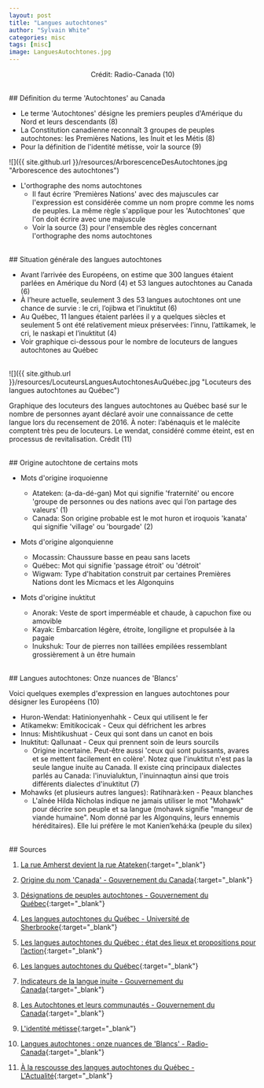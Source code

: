 ```yaml
---
layout: post
title: "Langues autochtones"
author: "Sylvain White"
categories: misc
tags: [misc]
image: LanguesAutochtones.jpg
---
```

<p style="text-align: center;">Crédit: Radio-Canada (10)</p>

<br/>
## Définition du terme 'Autochtones' au Canada

* Le terme 'Autochtones' désigne les premiers peuples d'Amérique du Nord et leurs descendants (8)
* La Constitution canadienne reconnaît 3 groupes de peuples autochtones: les Premières Nations, les Inuit et les Métis (8)
* Pour la définition de l'identité métisse, voir la source (9)

![]({{ site.github.url }}/resources/ArborescenceDesAutochtones.jpg "Arborescence des autochtones")

* L'orthographe des noms autochtones
  * Il faut écrire 'Premières Nations' avec des majuscules car l'expression est considérée comme un nom propre comme les noms de peuples. La même règle s'applique pour les 'Autochtones' que l'on doit écrire avec une majuscule
  * Voir la source (3) pour l'ensemble des règles concernant l'orthographe des noms autochtones

<br/>
## Situation générale des langues autochtones

  * Avant l’arrivée des Européens, on estime que 300 langues étaient parlées en Amérique du Nord (4) et 53 langues autochtones au Canada (6)
  * À l’heure actuelle, seulement 3 des 53 langues autochtones ont une chance de survie : le cri, l’ojibwa et l’inuktitut (6)
  * Au Québec, 11 langues étaient parlées il y a quelques siècles et seulement 5 ont été relativement mieux préservées: l’innu, l’attikamek, le cri, le naskapi et l’inuktitut (4)
  * Voir graphique ci-dessous pour le nombre de locuteurs de langues autochtones au Québec

<br/>
![]({{ site.github.url }}/resources/LocuteursLanguesAutochtonesAuQuébec.jpg "Locuteurs des langues autochtones au Québec")

Graphique des locuteurs des langues autochtones au Québec basé sur le nombre de personnes ayant déclaré avoir une connaissance de cette langue lors du recensement de 2016. À noter: l’abénaquis et le malécite comptent très peu de locuteurs. Le wendat, considéré comme éteint, est en processus de revitalisation. Crédit (11)

<br/>
## Origine autochtone de certains mots

* Mots d'origine iroquoienne
  * Atateken: (a-da-dé-gan) Mot qui signifie 'fraternité' ou encore 'groupe de personnes ou des nations avec qui l’on partage des valeurs' (1)
  * Canada: Son origine probable est le mot huron et iroquois 'kanata' qui signifie 'village' ou 'bourgade' (2)

* Mots d'origine algonquienne
  * Mocassin: Chaussure basse en peau sans lacets
  * Québec: Mot qui signifie 'passage étroit' ou 'détroit'
  * Wigwam: Type d'habitation construit par certaines Premières Nations dont les Micmacs et les Algonquins
 
* Mots d'origine inuktitut
  * Anorak: Veste de sport imperméable et chaude, à capuchon fixe ou amovible
  * Kayak: Embarcation légère, étroite, longiligne et propulsée à la pagaie
  * Inukshuk: Tour de pierres non taillées empilées ressemblant grossièrement à un être humain

<br/>
## Langues autochtones: Onze nuances de 'Blancs'

Voici quelques exemples d'expression en langues autochtones pour désigner les Européens (10)
* Huron-Wendat: Hatinionyenhahk - Ceux qui utilisent le fer
* Atikamekw: Emitikocicak - Ceux qui défrichent les arbres
* Innus: Mishtikushuat - Ceux qui sont dans un canot en bois
* Inuktitut: Qallunaat - Ceux qui prennent soin de leurs sourcils
  * Origine incertaine. Peut-être aussi 'ceux qui sont puissants, avares et se mettent facilement en colère'. Notez que l'inuktitut n'est pas la seule langue inuite au Canada. Il existe cinq principaux dialectes parlés au Canada: l'inuvialuktun, l'inuinnaqtun ainsi que trois différents dialectes d'inuktitut (7)
* Mohawks (et plusieurs autres langues): Ratihnarà:ken - Peaux blanches
  * L'aînée Hilda Nicholas indique ne jamais utiliser le mot "Mohawk" pour décrire son peuple et sa langue (mohawk signifie "mangeur de viande humaine". Nom donné par les Algonquins, leurs ennemis héréditaires). Elle lui préfère le mot Kanien’kehá:ka (peuple du silex)

<br/>
## Sources

1. [La rue Amherst devient la rue Atateken](https://ici.radio-canada.ca/espaces-autochtones/1193382/rue-amherst-montreal-nom-changement-autochtones){:target="_blank"}

2. [Origine du nom 'Canada' - Gouvernement du Canada](https://www.canada.ca/fr/patrimoine-canadien/services/origines-nom-canada.html){:target="_blank"}

3. [Désignations de peuples autochtones - Gouvernement du Québec](https://vitrinelinguistique.oqlf.gouv.qc.ca/25335/la-typographie/majuscules/emploi-de-la-majuscule-pour-des-types-de-denominations/designations-de-peuples-autochtones){:target="_blank"}

4. [Les langues autochtones du Québec - Université de Sherbrooke](https://usito.usherbrooke.ca/articles/th%C3%A9matiques/drapeau_1){:target="_blank"}

5. [Les langues autochtones du Québec : état des lieux et propositions pour l’action](https://books.openedition.org/pum/5645?lang=fr){:target="_blank"}

6. [Les langues autochtones du Québec](https://www.jstor.org/stable/j.ctv18pgjqr?turn_away=true){:target="_blank"}

7. [Indicateurs de la langue inuite - Gouvernement du Canada](https://www150.statcan.gc.ca/n1/pub/89-643-x/2010001/article/11278-fra.htm){:target="_blank"}

8. [Les Autochtones et leurs communautés - Gouvernement du Canada](https://www.rcaanc-cirnac.gc.ca/fra/1100100013785/1529102490303){:target="_blank"}

9. [L'identité métisse](https://atlasdespeuplesautochtonesducanada.ca/article/lidentite-metisse/){:target="_blank"}

10. [Langues autochtones : onze nuances de 'Blancs' - Radio-Canada](https://ici.radio-canada.ca/espaces-autochtones/1929730/langues-autochtones-blancs-dictionnaire){:target="_blank"}

11. [À la rescousse des langues autochtones du Québec - L'Actualité](https://lactualite.com/societe/a-la-rescousse-des-langues-autochtones-du-quebec/){:target="_blank"}
